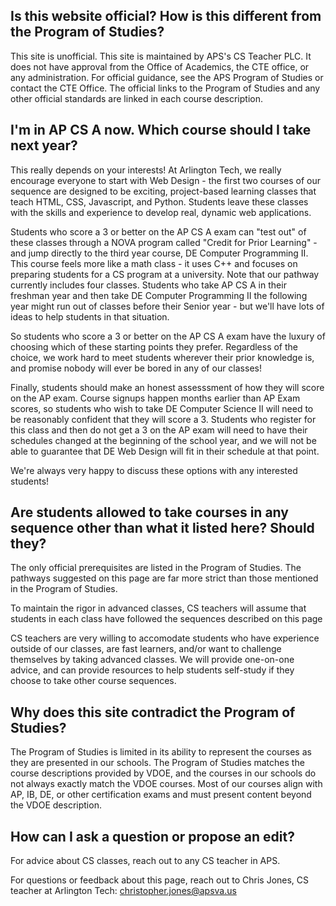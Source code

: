 
## Is this website official? How is this different from the Program of Studies?

This site is unofficial. This site is maintained by APS's CS Teacher PLC. It
does not have approval from the Office of Academics, the CTE office, or any
administration. For official guidance, see the APS Program of Studies or
contact the CTE Office. The official links to the Program of Studies and any
other official standards are linked in each course description.

## I'm in AP CS A now. Which course should I take next year?

This really depends on your interests! At Arlington Tech, we really encourage
everyone to start with Web Design - the first two courses of our sequence are
designed to be exciting, project-based learning classes that teach HTML, CSS,
Javascript, and Python. Students leave these classes with the skills and
experience to develop real, dynamic web applications.

Students who score a 3 or better on the AP CS A exam can "test out" of these
classes through a NOVA program called "Credit for Prior Learning" -  and jump
directly to the third year course, DE Computer Programming II. This course feels
more like a math class - it uses C++ and focuses on preparing students for a CS
program at a university. Note that our pathway currently includes four classes.
Students who take AP CS A in their freshman year and then take DE Computer
Programming II the following year might run out of classes
before their Senior year - but we'll have lots of ideas to help students in
that situation.

So students who score a 3 or better on the AP CS A exam have the luxury of
choosing which of these starting points they prefer. Regardless of the choice,
we work hard to meet students wherever their prior knowledge is, and promise
nobody will ever be bored in any of our classes!

Finally, students should make an honest assesssment of how they will score on
the AP exam. Course signups happen months earlier than AP Exam scores, so
students who wish to take DE Computer Science II will need to be reasonably
confident that they will score a 3. Students who register for this class and
then do not get a 3 on the AP exam will need to have their schedules changed at
the beginning of the school year, and we will not be able to guarantee that DE
Web Design will fit in their schedule at that point.

We're always very happy to discuss these options with any interested students!

## Are students allowed to take courses in any sequence other than what it listed here? Should they?

The only official prerequisites are listed in the Program of Studies. The
pathways suggested on this page are far more strict than those mentioned in the
Program of Studies. 

To maintain the rigor in advanced classes, CS teachers will assume that
students in each class have followed the sequences described on this page

CS teachers are very willing to accomodate students who have experience outside
of our classes, are fast learners, and/or want to challenge themselves by
taking advanced classes. We will provide one-on-one advice, and can provide
resources to help students self-study if they choose to take other course
sequences.

## Why does this site contradict the Program of Studies?

The Program of Studies is limited in its ability to represent the courses as
they are presented in our schools. The Program of Studies matches the course
descriptions provided by VDOE, and the courses in our schools do not always
exactly match the VDOE courses. Most of our courses align with AP, IB, DE, or
other certification exams and must present content beyond the VDOE description.

## How can I ask a question or propose an edit?

For advice about CS classes, reach out to any CS teacher in APS.

For questions or feedback about this page, reach out to Chris Jones, CS teacher
at Arlington Tech:
[christopher.jones@apsva.us](mailto:christopher.jones@apsva.us?subject=apscs%20website)
